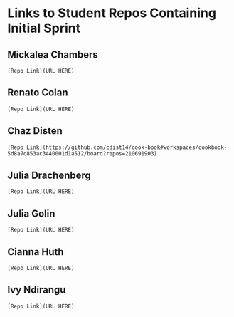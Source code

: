 # Links to Student Repos Containing Initial Sprint

## Mickalea Chambers
`[Repo Link](URL HERE)`

## Renato Colan
`[Repo Link](URL HERE)`

## Chaz Disten
`[Repo Link](https://github.com/cdist14/cook-book#workspaces/cookbook-5d8a7c853ac3440001d1a512/board?repos=210691903)`

## Julia Drachenberg
`[Repo Link](URL HERE)`

## Julia Golin
`[Repo Link](URL HERE)`

## Cianna Huth
`[Repo Link](URL HERE)`

## Ivy Ndirangu
`[Repo Link](URL HERE)`
